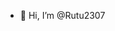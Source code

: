 - 👋 Hi, I’m @Rutu2307



<!---
Rutu2307/Rutu2307 is a ✨ special ✨ repository because its `README.md` (this file) appears on your GitHub profile.
You can click the Preview link to take a look at your changes.
--->
